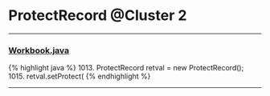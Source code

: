 # ProtectRecord @Cluster 2

***

### [Workbook.java](https://searchcode.com/codesearch/view/15642358/)
{% highlight java %}
1013. ProtectRecord retval = new ProtectRecord();
1015. retval.setProtect(
{% endhighlight %}

***


